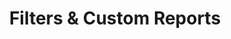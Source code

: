 ---
title: "Filters & Custom Reports"
order: 13.27
page_id: "Filters & Custom Reports"
warning: false
---